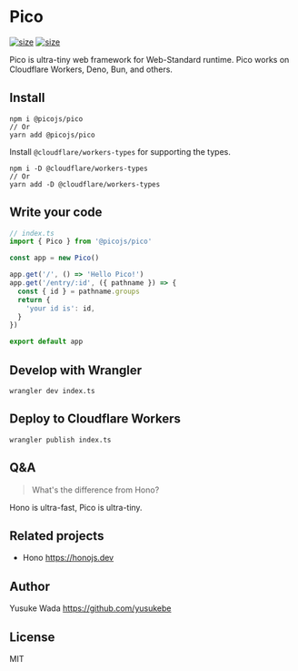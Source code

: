 # Pico

[![size](https://badgen.net/bundlephobia/min/@picojs/pico)](https://bundlephobia.com/package/@picojs/pico) [![size](https://badgen.net/bundlephobia/minzip/@picojs/pico)](https://bundlephobia.com/package/@picojs/pico)

Pico is ultra-tiny web framework for Web-Standard runtime.
Pico works on Cloudflare Workers, Deno, Bun, and others.

## Install

```
npm i @picojs/pico
// Or
yarn add @picojs/pico
```

Install `@cloudflare/workers-types` for supporting the types.

```
npm i -D @cloudflare/workers-types
// Or
yarn add -D @cloudflare/workers-types
```

## Write your code

```ts
// index.ts
import { Pico } from '@picojs/pico'

const app = new Pico()

app.get('/', () => 'Hello Pico!')
app.get('/entry/:id', ({ pathname }) => {
  const { id } = pathname.groups
  return {
    'your id is': id,
  }
})

export default app
```

## Develop with Wrangler

```
wrangler dev index.ts
```

## Deploy to Cloudflare Workers

```
wrangler publish index.ts
```

## Q&A

> What's the difference from Hono?

Hono is ultra-fast, Pico is ultra-tiny.

## Related projects

- Hono <https://honojs.dev>

## Author

Yusuke Wada <https://github.com/yusukebe>

## License

MIT
